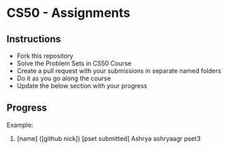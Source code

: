 # CS50 - Assignments

## Instructions

- Fork this repository
- Solve the Problem Sets in CS50 Course
- Create a pull request with your submissions in separate named folders
- Do it as you go along the course
- Update the below section with your progress

## Progress
Example:
1. [name] ([github nick]) [pset submitted]
Ashrya ashryaagr pset3
